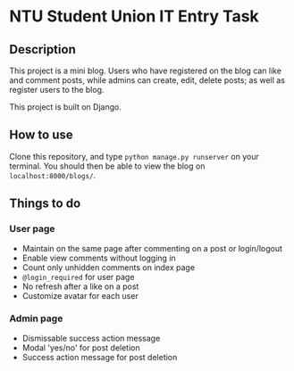 # NTU Student Union IT Entry Task

## Description
This project is a mini blog. Users who have registered on the blog can like and comment posts,
while admins can create, edit, delete posts; as well as register users to the blog.

This project is built on Django.

## How to use
Clone this repository, and type `python manage.py runserver` on your terminal. You should then be able to view the blog on `localhost:8000/blogs/`.

## Things to do

### User page
- Maintain on the same page after commenting on a post or login/logout
- Enable view comments without logging in
- Count only unhidden comments on index page
- `@login_required` for user page 
- No refresh after a like on a post
- Customize avatar for each user

### Admin page
- Dismissable success action message
- Modal 'yes/no' for post deletion
- Success action message for post deletion
